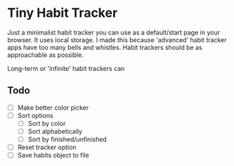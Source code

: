 # Tiny Habit Tracker
Just a minimalist habit tracker you can use as a default/start page in your browser. It uses local storage. I made this because 'advanced' habit tracker apps have too many bells and whistles. Habit trackers should be as approachable as possible.

Long-term or 'infinite' habit trackers can 

## Todo
* [ ] Make better color picker
* [ ] Sort options
  * [ ] Sort by color
  * [ ] Sort alphabetically
  * [ ] Sort by finished/unfinished 
* [ ] Reset tracker option
* [ ] Save habits object to file